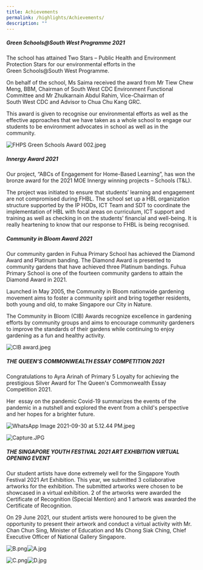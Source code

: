 ```yaml
---
title: Achievements
permalink: /highlights/Achievements/
description: ""
---
```

##### **Green Schools@South West Programme 2021**


The school has attained Two Stars – Public Health and Environment Protection Stars for our environmental efforts in the Green Schools@South West Programme.

  

On behalf of the school, Ms Saima received the award from Mr Tiew Chew Meng, BBM, Chairman of South West CDC Environment Functional Committee and Mr Zhulkarnain Abdul Rahim, Vice-Chairman of South West CDC and Advisor to Chua Chu Kang GRC.

  

This award is given to recognise our environmental efforts as well as the effective approaches that we have taken as a whole school to engage our students to be environment advocates in school as well as in the community.

  

![FHPS Green Schools Award 002.jpeg](https://fuhuapri.moe.edu.sg/qql/slot/u1029/FHPS%20Green%20Schools%20Award%20002.jpeg)  

##### **Innergy Award 2021**


Our project, “ABCs of Engagement for Home-Based Learning”, has won the bronze award for the 2021 MOE Innergy winning projects – Schools (T&L).

The project was initiated to ensure that students’ learning and engagement are not compromised during FHBL. The school set up a HBL organization structure supported by the IP HODs, ICT Team and SDT to coordinate the implementation of HBL with focal areas on curriculum, ICT support and training as well as checking in on the students’ financial and well-being. It is really heartening to know that our response to FHBL is being recognised. 

##### **Community in Bloom Award 2021**


Our community garden in Fuhua Primary School has achieved the Diamond Award and Platinum banding. The Diamond Award is presented to community gardens that have achieved three Platinum bandings. Fuhua Primary School is one of the fourteen community gardens to attain the Diamond Award in 2021.

Launched in May 2005, the Community in Bloom nationwide gardening movement aims to foster a community spirit and bring together residents, both young and old, to make Singapore our City in Nature.

The Community in Bloom (CIB) Awards recognize excellence in gardening efforts by community groups and aims to encourage community gardeners to improve the standards of their gardens while continuing to enjoy gardening as a fun and healthy activity.

![CIB award.jpeg](https://fuhuapri.moe.edu.sg/qql/slot/u1029/CIB%20award.jpeg)  

##### **THE QUEEN'S COMMONWEALTH ESSAY COMPETITION 2021**


Congratulations to Ayra Arinah of Primary 5 Loyalty for achieving the prestigious Silver Award for The Queen's Commonwealth Essay Competition 2021.

  

Her  essay on the pandemic Covid-19 summarizes the events of the pandemic in a nutshell and explored the event from a child's perspective and her hopes for a brighter future.

![WhatsApp Image 2021-09-30 at 5.12.44 PM.jpeg](https://fuhuapri.moe.edu.sg/qql/slot/u497/WhatsApp%20Image%202021-09-30%20at%205.12.44%20PM.jpeg)  

![Capture.JPG](https://fuhuapri.moe.edu.sg/qql/slot/u497/Capture.JPG)  

##### **THE SINGAPORE YOUTH FESTIVAL 2021 ART EXHIBITION VIRTUAL OPENING EVENT**


Our student artists have done extremely well for the Singapore Youth Festival 2021 Art Exhibition. This year, we submitted 3 collaborative artworks for the exhibition. The submitted artworks were chosen to be showcased in a virtual exhibition. 2 of the artworks were awarded the Certificate of Recognition (Special Mention) and 1 artwork was awarded the Certificate of Recognition. 

  

On 29 June 2021, our student artists were honoured to be given the opportunity to present their artwork and conduct a virtual activity with Mr. Chan Chun Sing, Minister of Education and Ms Chong Siak Ching, Chief Executive Officer of National Gallery Singapore.

![B.png](https://fuhuapri.moe.edu.sg/qql/slot/u497/B.png)![A.jpg](https://fuhuapri.moe.edu.sg/qql/slot/u497/A.jpg)  

  

  

  

  

  

  

  

  

  

  

  

  

![C.png](https://fuhuapri.moe.edu.sg/qql/slot/u497/C.png)![D.jpg](https://fuhuapri.moe.edu.sg/qql/slot/u497/D.jpg)